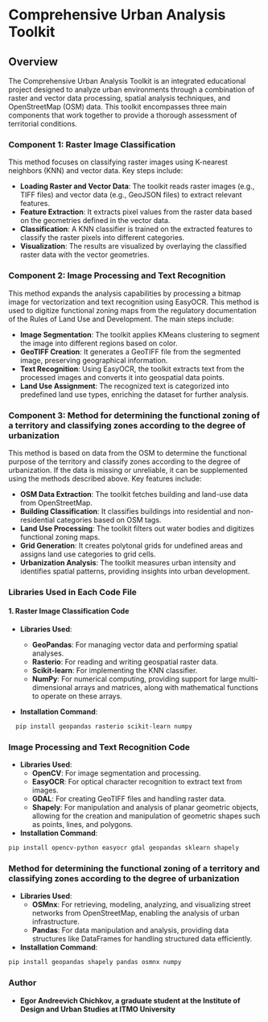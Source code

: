 # Comprehensive Urban Analysis Toolkit

## Overview

The Comprehensive Urban Analysis Toolkit is an integrated educational project designed to analyze urban environments through a combination of raster and vector data processing, spatial analysis techniques, and OpenStreetMap (OSM) data. This toolkit encompasses three main components that work together to provide a thorough assessment of territorial conditions.

### Component 1: Raster Image Classification

This method focuses on classifying raster images using K-nearest neighbors (KNN) and vector data. Key steps include:

- **Loading Raster and Vector Data**: The toolkit reads raster images (e.g., TIFF files) and vector data (e.g., GeoJSON files) to extract relevant features.
- **Feature Extraction**: It extracts pixel values from the raster data based on the geometries defined in the vector data.
- **Classification**: A KNN classifier is trained on the extracted features to classify the raster pixels into different categories.
- **Visualization**: The results are visualized by overlaying the classified raster data with the vector geometries.

### Component 2: Image Processing and Text Recognition

This method expands the analysis capabilities by processing a bitmap image for vectorization and text recognition using EasyOCR. This method is used to digitize functional zoning maps from the regulatory documentation of the Rules of Land Use and Development. The main steps include:

- **Image Segmentation**: The toolkit applies KMeans clustering to segment the image into different regions based on color.
- **GeoTIFF Creation**: It generates a GeoTIFF file from the segmented image, preserving geographical information.
- **Text Recognition**: Using EasyOCR, the toolkit extracts text from the processed images and converts it into geospatial data points.
- **Land Use Assignment**: The recognized text is categorized into predefined land use types, enriching the dataset for further analysis.

### Component 3: Method for determining the functional zoning of a territory and classifying zones according to the degree of urbanization

This method is based on data from the OSM to determine the functional purpose of the territory and classify zones according to the degree of urbanization. If the data is missing or unreliable, it can be supplemented using the methods described above. Key features include:

- **OSM Data Extraction**: The toolkit fetches building and land-use data from OpenStreetMap.
- **Building Classification**: It classifies buildings into residential and non-residential categories based on OSM tags.
- **Land Use Processing**: The toolkit filters out water bodies and digitizes functional zoning maps.
- **Grid Generation**: It creates polytonal grids for undefined areas and assigns land use categories to grid cells.
- **Urbanization Analysis**: The toolkit measures urban intensity and identifies spatial patterns, providing insights into urban development.
  
### Libraries Used in Each Code File

#### 1. Raster Image Classification Code
- **Libraries Used**:
  - **GeoPandas**: For managing vector data and performing spatial analyses.
  - **Rasterio**: For reading and writing geospatial raster data.
  - **Scikit-learn**: For implementing the KNN classifier.
  - **NumPy**: For numerical computing, providing support for large multi-dimensional arrays and matrices, along with mathematical functions to operate on these arrays.
  
- **Installation Command**:
```bash
  pip install geopandas rasterio scikit-learn numpy
```

### Image Processing and Text Recognition Code
- **Libraries Used**:
  - **OpenCV**: For image segmentation and processing.
  - **EasyOCR**: For optical character recognition to extract text from images.
  - **GDAL**: For creating GeoTIFF files and handling raster data.
  - **Shapely**: For manipulation and analysis of planar geometric objects, allowing for the creation and manipulation of geometric shapes such as points, lines, and polygons.
- **Installation Command**:
```bash
pip install opencv-python easyocr gdal geopandas sklearn shapely
```
### Method for determining the functional zoning of a territory and classifying zones according to the degree of urbanization
- **Libraries Used**:
  - **OSMnx**: For retrieving, modeling, analyzing, and visualizing street networks from OpenStreetMap, enabling the analysis of urban infrastructure.
  - **Pandas**: For data manipulation and analysis, providing data structures like DataFrames for handling structured data efficiently.
- **Installation Command**:
```bash
pip install geopandas shapely pandas osmnx numpy
```

### Author
- **Egor Andreevich Chichkov, a graduate student at the Institute of Design and Urban Studies at ITMO University**
